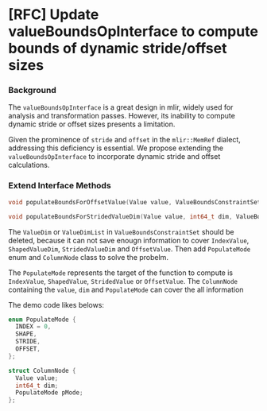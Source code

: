 # [RFC] Update valueBoundsOpInterface to compute bounds of dynamic stride/offset sizes

### Background

The `valueBoundsOpInterface` is a great design in mlir, widely used for analysis and transformation passes. However, its inability to compute dynamic stride or offset sizes presents a limitation. 

Given the prominence of `stride` and `offset` in the `mlir::MemRef` dialect, addressing this deficiency is essential. We propose extending the `valueBoundsOpInterface` to incorporate dynamic stride and offset calculations.

### Extend Interface Methods
```c++
void populateBoundsForOffsetValue(Value value, ValueBoundsConstraintSet &cstr)

void populateBoundsForStridedValueDim(Value value, int64_t dim, ValueBoundsConstraintSet &cstr)
```

The `ValueDim` or `ValueDimList` in `ValueBoundsConstraintSet` should be deleted, because it can not save enougn information to cover `IndexValue`, `ShapedValueDim`, `StridedValueDim` and `OffsetValue`. Then add `PopulateMode` enum  and `ColumnNode` class to solve the probelm.

The `PopulateMode` represents the target of the function to compute is `IndexValue`, `ShapedValue`, `StridedValue` or `OffsetValue`. The `ColumnNode` containing the `value`, `dim` and `PopulateMode` can cover the all information 

The demo code likes belows: 

```c++
enum PopulateMode {
  INDEX = 0,
  SHAPE,
  STRIDE,
  OFFSET,
};

struct ColumnNode {
  Value value;
  int64_t dim;
  PopulateMode pMode;
};
```
